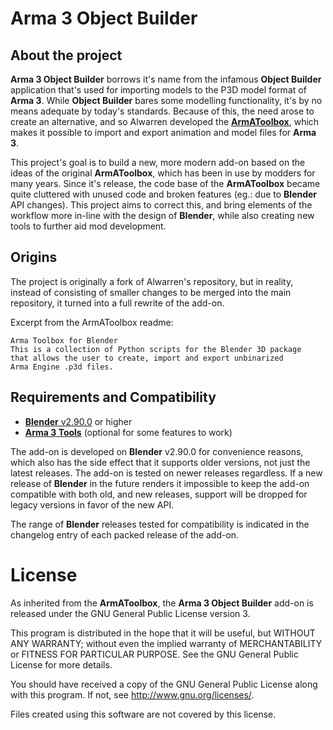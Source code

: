 # Arma 3 Object Builder

## About the project

**Arma 3 Object Builder** borrows it's name from the infamous **Object Builder** application that's used for importing models to the P3D model format of **Arma 3**.
While **Object Builder** bares some modelling functionality, it's by no means adequate by today's standards.
Because of this, the need arose to create an alternative, and so Alwarren developed the [**ArmAToolbox**](https://github.com/AlwarrenSidh/ArmAToolbox),
which makes it possible to import and export animation and model files for **Arma 3**.

This project's goal is to build a new, more modern add-on based on the ideas of the original **ArmAToolbox**, which has been in use by modders for many years.
Since it's release, the code base of the **ArmAToolbox** became quite cluttered with unused code and broken features (eg.: due to **Blender** API changes).
This project aims to correct this, and bring elements of the workflow more in-line with the design of **Blender**, while also creating new tools to further aid mod development.

## Origins
The project is originally a fork of Alwarren's repository, but in reality, instead of consisting of smaller changes to be merged into the main repository,
it turned into a full rewrite of the add-on.

Excerpt from the ArmAToolbox readme:
```
Arma Toolbox for Blender
This is a collection of Python scripts for the Blender 3D package
that allows the user to create, import and export unbinarized
Arma Engine .p3d files.
```

## Requirements and Compatibility
- [**Blender** v2.90.0](https://www.blender.org/download/releases/2-90/) or higher
- [**Arma 3 Tools**](https://store.steampowered.com/app/233800/Arma_3_Tools/) (optional for some features to work)

The add-on is developed on **Blender** v2.90.0 for convenience reasons, which also has the side effect that
it supports older versions, not just the latest releases. The add-on is tested on newer releases regardless.
If a new release of **Blender** in the future renders it impossible to keep the add-on compatible with both old, 
and new releases, support will be dropped for legacy versions in favor of the new API.

The range of **Blender** releases tested for compatibility is indicated in the changelog entry of each packed release of the add-on.

# License
As inherited from the **ArmAToolbox**, the **Arma 3 Object Builder** add-on is released under the GNU General Public License version 3.

This program is distributed in the hope that it will be useful, but WITHOUT ANY WARRANTY; without even the implied warranty of MERCHANTABILITY or FITNESS FOR  PARTICULAR PURPOSE. See the GNU General Public License for more details.

You should have received a copy of the GNU General Public License along with this program. If not, see http://www.gnu.org/licenses/.

Files created using this software are not covered by this license.
